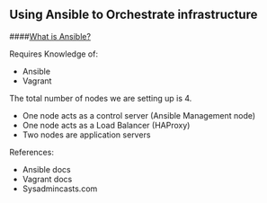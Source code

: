 ## Using Ansible to Orchestrate infrastructure

####[What is Ansible?](http://www.ansible.com/how-ansible-works)

Requires Knowledge of:
 - Ansible
 - Vagrant

The total number of nodes we are setting up is 4.
- One node acts as a control server (Ansible Management node)
- One node acts as a Load Balancer (HAProxy)
- Two nodes are application servers


References:
- Ansible docs
- Vagrant docs
- Sysadmincasts.com
